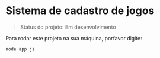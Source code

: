 <h1> Sistema de cadastro de jogos </h1>

> Status do projeto: Em desenvolvimento

Para rodar este projeto na sua máquina, porfavor digite:

```
node app.js
```
